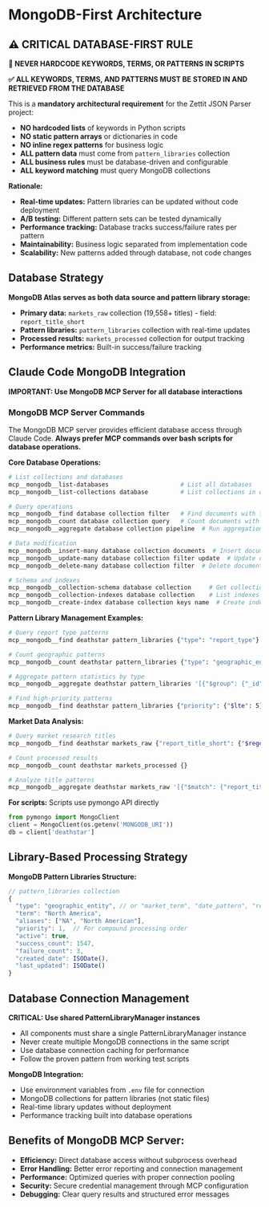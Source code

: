 # MongoDB-First Architecture

## ⚠️ CRITICAL DATABASE-FIRST RULE

**🚫 NEVER HARDCODE KEYWORDS, TERMS, OR PATTERNS IN SCRIPTS**

**✅ ALL KEYWORDS, TERMS, AND PATTERNS MUST BE STORED IN AND RETRIEVED FROM THE DATABASE**

This is a **mandatory architectural requirement** for the Zettit JSON Parser project:

- **NO hardcoded lists** of keywords in Python scripts
- **NO static pattern arrays** or dictionaries in code
- **NO inline regex patterns** for business logic
- **ALL pattern data** must come from `pattern_libraries` collection
- **ALL business rules** must be database-driven and configurable
- **ALL keyword matching** must query MongoDB collections

**Rationale:**
- **Real-time updates:** Pattern libraries can be updated without code deployment
- **A/B testing:** Different pattern sets can be tested dynamically
- **Performance tracking:** Database tracks success/failure rates per pattern
- **Maintainability:** Business logic separated from implementation code
- **Scalability:** New patterns added through database, not code changes

## Database Strategy
**MongoDB Atlas serves as both data source and pattern library storage:**
- **Primary data:** `markets_raw` collection (19,558+ titles) - field: `report_title_short`
- **Pattern libraries:** `pattern_libraries` collection with real-time updates
- **Processed results:** `markets_processed` collection for output tracking
- **Performance metrics:** Built-in success/failure tracking

## Claude Code MongoDB Integration
**IMPORTANT: Use MongoDB MCP Server for all database interactions**

### MongoDB MCP Server Commands
The MongoDB MCP server provides efficient database access through Claude Code. **Always prefer MCP commands over bash scripts for database operations.**

**Core Database Operations:**
```bash
# List collections and databases
mcp__mongodb__list-databases                    # List all databases
mcp__mongodb__list-collections database         # List collections in database

# Query operations
mcp__mongodb__find database collection filter   # Find documents with filter
mcp__mongodb__count database collection query   # Count documents with query
mcp__mongodb__aggregate database collection pipeline  # Run aggregation pipeline

# Data modification
mcp__mongodb__insert-many database collection documents  # Insert documents
mcp__mongodb__update-many database collection filter update  # Update documents
mcp__mongodb__delete-many database collection filter  # Delete documents

# Schema and indexes
mcp__mongodb__collection-schema database collection     # Get collection schema
mcp__mongodb__collection-indexes database collection    # List indexes
mcp__mongodb__create-index database collection keys name  # Create index
```

**Pattern Library Management Examples:**
```bash
# Query report type patterns
mcp__mongodb__find deathstar pattern_libraries {"type": "report_type"}

# Count geographic patterns
mcp__mongodb__count deathstar pattern_libraries {"type": "geographic_entity"}

# Aggregate pattern statistics by type
mcp__mongodb__aggregate deathstar pattern_libraries '[{"$group": {"_id": "$type", "count": {"$sum": 1}}}]'

# Find high-priority patterns
mcp__mongodb__find deathstar pattern_libraries {"priority": {"$lte": 5}, "active": true}
```

**Market Data Analysis:**
```bash
# Query market research titles
mcp__mongodb__find deathstar markets_raw {"report_title_short": {"$regex": "Market", "$options": "i"}}

# Count processed results
mcp__mongodb__count deathstar markets_processed {}

# Analyze title patterns
mcp__mongodb__aggregate deathstar markets_raw '[{"$match": {"report_title_short": {"$regex": "2024"}}}, {"$count": "titles_with_2024"}]'
```

**For scripts:** Scripts use pymongo API directly
```python
from pymongo import MongoClient
client = MongoClient(os.getenv('MONGODB_URI'))
db = client['deathstar']
```

## Library-Based Processing Strategy

**MongoDB Pattern Libraries Structure:**
```javascript
// pattern_libraries collection
{
  "type": "geographic_entity", // or "market_term", "date_pattern", "report_type"
  "term": "North America",
  "aliases": ["NA", "North American"],
  "priority": 1,  // For compound processing order
  "active": true,
  "success_count": 1547,
  "failure_count": 3,
  "created_date": ISODate(),
  "last_updated": ISODate()
}
```

## Database Connection Management
**CRITICAL: Use shared PatternLibraryManager instances**
- All components must share a single PatternLibraryManager instance
- Never create multiple MongoDB connections in the same script
- Use database connection caching for performance
- Follow the proven pattern from working test scripts

**MongoDB Integration:**
- Use environment variables from `.env` file for connection
- MongoDB collections for pattern libraries (not static files)
- Real-time library updates without deployment
- Performance tracking built into database operations

## Benefits of MongoDB MCP Server:
- **Efficiency:** Direct database access without subprocess overhead
- **Error Handling:** Better error reporting and connection management  
- **Performance:** Optimized queries with proper connection pooling
- **Security:** Secure credential management through MCP configuration
- **Debugging:** Clear query results and structured error messages